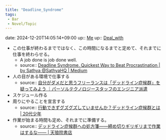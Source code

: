 ```yaml
---
title: "Deadline_Syndrome"
tags:
 - Bar
 - Novel/Topic
---
```


date: 2024-12-20T14:05:14+09:00
up:: [Me](../Chaos/Me.md)
up:: [Deal_with](Deal_with.md)

- この仕事が終わるまでではなく、この時間になるまでと定めて、それまでに仕事を終わらせる。
	- A job done is job done well.
	- source:: [Deadline Syndrome. Quickest Way to Beat Procrastination | by Sathya @SathyaHQ | Medium](https://sathyanands.medium.com/deadline-syndrome-d9d40c5ceb79)
- 人の目がある環境で仕事する
	- source:: [自分がダメだと思うフリーランスは「デッドライン症候群」を疑ってみよう ｜パーソルテクノロジースタッフのエンジニア派遣](https://persol-tech-s.co.jp/hatalabo/it_engineer/289.html)
- スケジュール作る
- 周りにやることを宣言する
	- source:: [行動できずグズグズしていませんか？デッドライン症候群とは | 20代少年](https://plutrablog.com/deadlinesyndrome-2017-7-25/)
- 作業が始まる時間も定め、それまでに準備する。
	- source:: [デッドライン症候群への処方箋――締め切りギリギリまで作業はするな―― | 天狼院書店](https://tenro-in.com/mediagp/209369/)